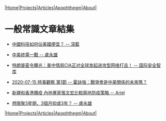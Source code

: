 |[Home](/README.md)|[Projects](/projects.md)|[Articles](/articles.md)|[Apophthegm](/apophthegm.md)|[About](/about.md)|

# 一般常識文章結集


- [中國科技如何佔美國便宜？ -- 深藍](https://www.bastillepost.com/hongkong/article/6793384-%E4%B8%AD%E5%9C%8B%E7%A7%91%E6%8A%80%E5%A6%82%E4%BD%95%E4%BD%94%E7%BE%8E%E5%9C%8B%E4%BE%BF%E5%AE%9C%EF%BC%9F)  

- [中美終需一戰 -- 盧永雄](https://www.bastillepost.com/hongkong/article/6795470-%E4%B8%AD%E7%BE%8E%E7%B5%82%E9%9C%80%E4%B8%80%E6%88%B0)  

- [特朗普密令曝光：美中情局CIA正对全球发起进攻型网络打击！ -- 国际安全智库](https://www.freebuf.com/news/243708.html)  

- [2020-07-15 時事觀察 第1節 -- 霍詠強：戰爭會是中美關係的未來嗎？](https://www.youtube.com/watch?v=n-Iowe6e_VU)  

- [新疆和香港爆疫 內地專家張文宏比較兩地防疫策略 -- Ariel](https://www.bastillepost.com/hongkong/article/6802266-%E6%96%B0%E7%96%86%E5%92%8C%E9%A6%99%E6%B8%AF%E7%88%86%E7%96%AB-%E5%85%A7%E5%9C%B0%E5%B0%88%E5%AE%B6%E5%BC%B5%E6%96%87%E5%AE%8F%E6%AF%94%E8%BC%83%E5%85%A9%E5%9C%B0%E9%98%B2%E7%96%AB%E7%AD%96%E7%95%A5)  

- [想限聚3星期、3個月抑或3年？ -- 盧永雄](https://www.bastillepost.com/hongkong/article/6809834-%E6%83%B3%E9%99%90%E8%81%9A3%E6%98%9F%E6%9C%9F%E3%80%813%E5%80%8B%E6%9C%88%E6%8A%91%E6%88%963%E5%B9%B4%EF%BC%9F)  

|[Home](/README.md)|[Projects](/projects.md)|[Articles](/articles.md)|[Apophthegm](/apophthegm.md)|[About](/about.md)|
